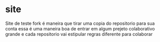 # site
Site de teste
fork é maneira que tirar uma copia do repositorio para sua conta
essa é uma maneira boa de entrar em algum prejeto colaborativo grande
e cada repositorio vai estipular regras diferente para colaborar
